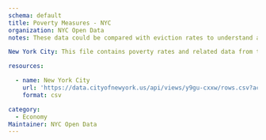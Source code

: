 ```yaml
---
schema: default
title: Poverty Measures - NYC 
organization: NYC Open Data
notes: These data could be compared with eviction rates to understand a fuller picture of the economic conditions in major cities in each state representing in the eviction data above.

New York City: This file contains poverty rates and related data from the NYCgov poverty measure data. The NYCgov poverty measure is generated annually by the poverty research unit of the Mayor's Office of Economic Opportunity (NYC Opportunity). The data is derived from the American Community Survey Public Use Microsample for NYC, augmented by NYC Opportunity to include imputed estimates for benefit participation and some household expenditures. Data from NYC Open Data

resources:

  - name: New York City
    url: 'https://data.cityofnewyork.us/api/views/y9gu-cxxw/rows.csv?accessType=DOWNLOAD'
    format: csv

category:
  - Economy
Maintainer: NYC Open Data
---
```

